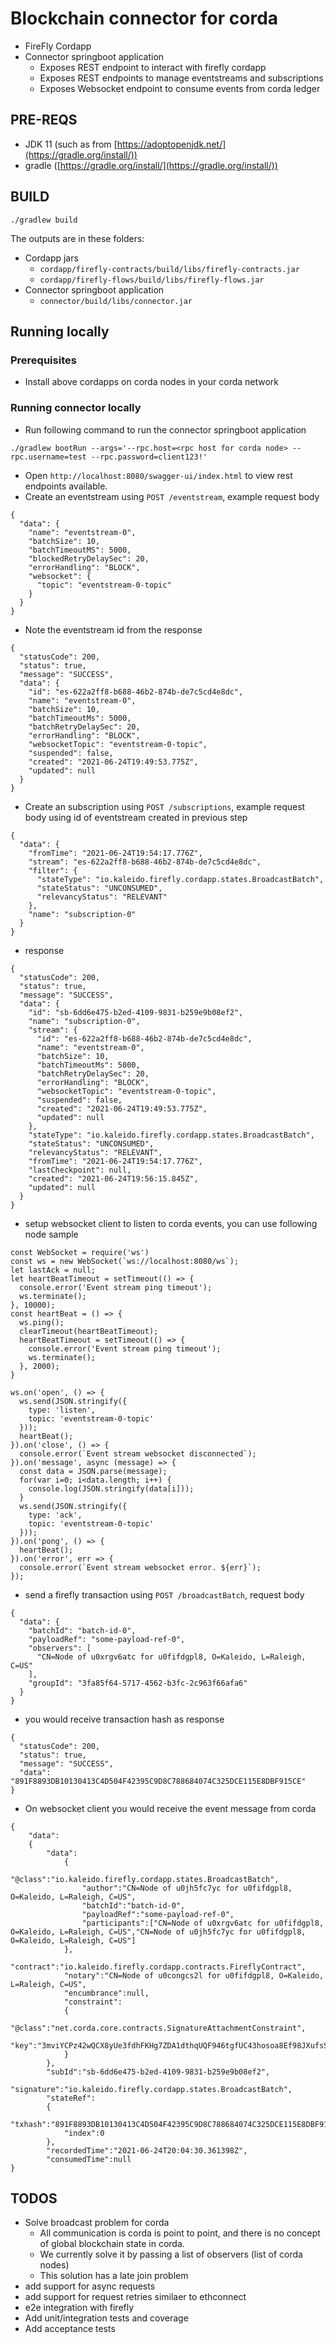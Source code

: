 # Blockchain connector for corda
- FireFly Cordapp
- Connector springboot application
  - Exposes REST endpoint to interact with firefly cordapp
  - Exposes REST endpoints to manage eventstreams and subscriptions
  - Exposes Websocket endpoint to consume events from corda ledger 
## PRE-REQS
- JDK 11 (such as from [https://adoptopenjdk.net/](https://gradle.org/install/))
- gradle ([https://gradle.org/install/](https://gradle.org/install/))

## BUILD
```
./gradlew build
```

The outputs are in these folders:

- Cordapp jars
  - `cordapp/firefly-contracts/build/libs/firefly-contracts.jar`
  - `cordapp/firefly-flows/build/libs/firefly-flows.jar`
- Connector springboot application
  - `connector/build/libs/connector.jar`
  
## Running locally

### Prerequisites

- Install above cordapps on corda nodes in your corda network

### Running connector locally

- Run following command to run the connector springboot application

```
./gradlew bootRun --args='--rpc.host=<rpc host for corda node> --rpc.username=test --rpc.password=client123!'
```

- Open `http://localhost:8080/swagger-ui/index.html` to view rest endpoints available.
- Create an eventstream using `POST /eventstream`, example request body

```
{
  "data": {
    "name": "eventstream-0",
    "batchSize": 10,
    "batchTimeoutMS": 5000,
    "blockedRetryDelaySec": 20,
    "errorHandling": "BLOCK",
    "websocket": {
      "topic": "eventstream-0-topic"
    }
  }
}
```

- Note the eventstream id from the response

```
{
  "statusCode": 200,
  "status": true,
  "message": "SUCCESS",
  "data": {
    "id": "es-622a2ff8-b688-46b2-874b-de7c5cd4e8dc",
    "name": "eventstream-0",
    "batchSize": 10,
    "batchTimeoutMs": 5000,
    "batchRetryDelaySec": 20,
    "errorHandling": "BLOCK",
    "websocketTopic": "eventstream-0-topic",
    "suspended": false,
    "created": "2021-06-24T19:49:53.775Z",
    "updated": null
  }
}
```

- Create an subscription using `POST /subscriptions`, example request body using id of eventstream created in previous step

```
{
  "data": {
    "fromTime": "2021-06-24T19:54:17.776Z",
    "stream": "es-622a2ff8-b688-46b2-874b-de7c5cd4e8dc",
    "filter": {
      "stateType": "io.kaleido.firefly.cordapp.states.BroadcastBatch",
      "stateStatus": "UNCONSUMED",
      "relevancyStatus": "RELEVANT"
    },
    "name": "subscription-0"
  }
}
```

- response 

```
{
  "statusCode": 200,
  "status": true,
  "message": "SUCCESS",
  "data": {
    "id": "sb-6dd6e475-b2ed-4109-9831-b259e9b08ef2",
    "name": "subscription-0",
    "stream": {
      "id": "es-622a2ff8-b688-46b2-874b-de7c5cd4e8dc",
      "name": "eventstream-0",
      "batchSize": 10,
      "batchTimeoutMs": 5000,
      "batchRetryDelaySec": 20,
      "errorHandling": "BLOCK",
      "websocketTopic": "eventstream-0-topic",
      "suspended": false,
      "created": "2021-06-24T19:49:53.775Z",
      "updated": null
    },
    "stateType": "io.kaleido.firefly.cordapp.states.BroadcastBatch",
    "stateStatus": "UNCONSUMED",
    "relevancyStatus": "RELEVANT",
    "fromTime": "2021-06-24T19:54:17.776Z",
    "lastCheckpoint": null,
    "created": "2021-06-24T19:56:15.845Z",
    "updated": null
  }
}
```

- setup websocket client to listen to corda events, you can use following node sample

```
const WebSocket = require('ws')
const ws = new WebSocket(`ws://localhost:8080/ws`);
let lastAck = null;
let heartBeatTimeout = setTimeout(() => {
  console.error('Event stream ping timeout');
  ws.terminate();
}, 10000);
const heartBeat = () => {
  ws.ping();
  clearTimeout(heartBeatTimeout);
  heartBeatTimeout = setTimeout(() => {
    console.error('Event stream ping timeout');
    ws.terminate();
  }, 2000);
}

ws.on('open', () => {
  ws.send(JSON.stringify({
    type: 'listen',
    topic: 'eventstream-0-topic'
  }));
  heartBeat();
}).on('close', () => {
  console.error(`Event stream websocket disconnected`);
}).on('message', async (message) => {
  const data = JSON.parse(message);
  for(var i=0; i<data.length; i++) { 
    console.log(JSON.stringify(data[i]));
  }
  ws.send(JSON.stringify({
    type: 'ack',
    topic: 'eventstream-0-topic'
  }));
}).on('pong', () => {
  heartBeat();
}).on('error', err => {
  console.error(`Event stream websocket error. ${err}`);
});
```

- send a firefly transaction using `POST /broadcastBatch`, request body

```
{
  "data": {
    "batchId": "batch-id-0",
    "payloadRef": "some-payload-ref-0",
    "observers": [
      "CN=Node of u0xrgv6atc for u0fifdgpl8, O=Kaleido, L=Raleigh, C=US"
    ],
    "groupId": "3fa85f64-5717-4562-b3fc-2c963f66afa6"
  }
}
```

- you would receive transaction hash as response 
```
{
  "statusCode": 200,
  "status": true,
  "message": "SUCCESS",
  "data": "891F8893DB10130413C4D504F42395C9D8C788684074C325DCE115E8DBF915CE"
}
```

- On websocket client you would receive the event message from corda

```
{
    "data":
    {
        "data":
            {
                "@class":"io.kaleido.firefly.cordapp.states.BroadcastBatch",
                "author":"CN=Node of u0jh5fc7yc for u0fifdgpl8, O=Kaleido, L=Raleigh, C=US",
                "batchId":"batch-id-0",
                "payloadRef":"some-payload-ref-0",
                "participants":["CN=Node of u0xrgv6atc for u0fifdgpl8, O=Kaleido, L=Raleigh, C=US","CN=Node of u0jh5fc7yc for u0fifdgpl8, O=Kaleido, L=Raleigh, C=US"]
            },
            "contract":"io.kaleido.firefly.cordapp.contracts.FireflyContract",
            "notary":"CN=Node of u0congcs2l for u0fifdgpl8, O=Kaleido, L=Raleigh, C=US",
            "encumbrance":null,
            "constraint":
            {
                "@class":"net.corda.core.contracts.SignatureAttachmentConstraint",
                "key":"3mviYCPz42wQCX8yUe3fdhFKHg7ZDA1dthqUQF946tgfUC43hosoa8Ef98JXufsSVMW8C6L3UEHhh4kdKr1xashDNWuacM5F43dL9Btzs534H2iEksEDX3aWWAMgXBMj88jiEmQi7orS2VSrpB29QNGYTKWZrcKrK4oJm3bYNKiv4Smrkd5zWoZQ8Tzz2HKamvSXqQ2s3MxTYXZrJ6zTz2rEMjXBF3s1d8tPqV3LBhvpDwG4MaVhg3UREzKkZGe58T8x1QJ4GEu6TGU43T3VJ295dyZSEguXj6v1g6HVqTPE8CnLvszy31E3xSBGU2sQFNeC"
            }
        },
        "subId":"sb-6dd6e475-b2ed-4109-9831-b259e9b08ef2",
        "signature":"io.kaleido.firefly.cordapp.states.BroadcastBatch",
        "stateRef":
        {
            "txhash":"891F8893DB10130413C4D504F42395C9D8C788684074C325DCE115E8DBF915CE",
            "index":0
        },
        "recordedTime":"2021-06-24T20:04:30.361398Z",
        "consumedTime":null
}
```

## TODOS
- Solve broadcast problem for corda
    - All communication is corda is point to point, and there is no concept of global blockchain state in corda.
    - We currently solve it by passing a list of observers (list of corda nodes)
    - This solution has a late join problem
- add support for async requests 
- add support for request retries similaer to ethconnect
- e2e integration with firefly
- Add unit/integration tests and coverage 
- Add acceptance tests





 



